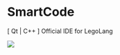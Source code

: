 # SmartCode
[ Qt | C++ ] Official IDE for LegoLang

<img src="https://github.com/shotInLeg/SmartCode/blob/master/screenshots/MainWindow.png" />

